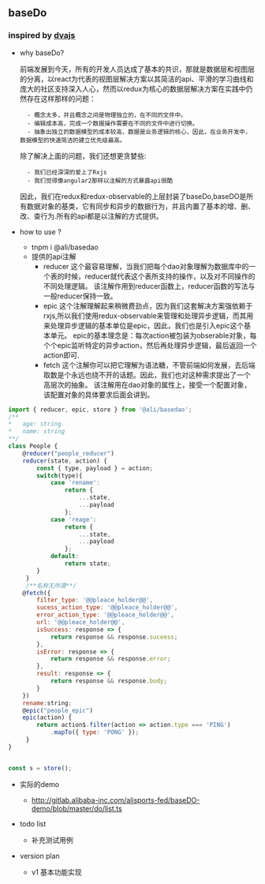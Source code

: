 ## baseDo

### inspired by [dvajs](https://github.com/dvajs)



- why baseDo?

   前端发展到今天，所有的开发人员达成了基本的共识，那就是数据层和视图层的分离，以react为代表的视图层解决方案以其简洁的api、平滑的学习曲线和庞大的社区支持深入人心，然而以redux为核心的数据层解决方案在实践中仍然存在这样那样的问题：

        - 概念太多，并且概念之间是物理独立的，在不同的文件中。
        - 编辑成本高，完成一个数据操作需要在不同的文件中进行切换。 
        - 抽象出独立的数据模型的成本较高，数据是业务逻辑的核心，因此，在业务开发中，数据模型的快速简洁的建立优先级最高。

   除了解决上面的问题，我们还想更贪婪些:

        - 我们已经深深的爱上了Rxjs
        - 我们觉得像angular2那样以注解的方式暴露api很酷

   因此，我们在redux和redux-observable的上层封装了baseDo,baseDO是所有数据对象的基类，它有同步和异步的数据行为，并且内置了基本的增、删、改、查行为.所有的api都是以注解的方式提供。

- how to use ?

   - tnpm i @ali/basedao
   - 提供的api注解
        - reducer
            这个最容易理解，当我们把每个dao对象理解为数据库中的一个表的时候，reducer就代表这个表所支持的操作，以及对不同操作的不同处理逻辑。
            该注解作用到reducer函数上，reducer函数的写法与一般reducer保持一致。
        - epic
            这个注解理解起来稍微费劲点，因为我们这套解决方案强依赖于rxjs,所以我们使用redux-observable来管理和处理异步逻辑，而其用来处理异步逻辑的基本单位是epic，因此，我们也是引入epic这个基本单元。
            epic的基本理念是：每次action被包装为obserable对象，每个个epic监听特定的异步action，然后再处理异步逻辑，最后返回一个action即可.
        - fetch
            这个注解你可以把它理解为语法糖，不管前端如何发展，去后端取数是个永远也绕不开的话题。因此，我们也对这种需求提出了一个高层次的抽象。
            该注解用在dao对象的属性上，接受一个配置对象，该配置对象的具体要求后面会讲到。
   
```js
import { reducer, epic, store } from '@ali/basedao';
/**
*   age: string
*   name: string
**/
class People {
    @reducer("people_reducer")
    reducer(state, action) { 
        const { type, payload } = action;
        switch(type){
            case 'rename':
                return {
                    ...state,
                    ...payload
                };
            case 'reage':
                return {
                    ...state,
                    ...payload
                };
            default:
                return state;
        }
     }
     /**名称无所谓**/
    @fetch({
        filter_type: '@@pleace_holder@@',
        sucess_action_type: '@@pleace_holder@@',
        error_action_type: '@@pleace_holder@@',
        url: '@@pleace_holder@@',
        isSuccess: response => {
            return response && response.suceess;
        },
        isError: response => {
            return response && response.error;
        },
        result: response => {
            return response && response.body;
        }
    })
    rename:string;
    @epic("people_epic")
    epic(action) { 
        return action$.filter(action => action.type === 'PING')
            .mapTo({ type: 'PONG' });
     }
}


const s = store();


```



- 实际的demo
   - http://gitlab.alibaba-inc.com/alisports-fed/baseDO-demo/blob/master/do/list.ts

- todo list
   - 补充测试用例

- version plan
   - v1 基本功能实现
  